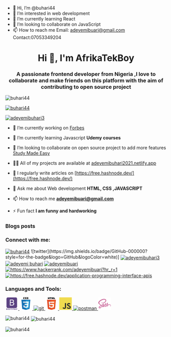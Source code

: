 - 👋 Hi, I’m @buhari44
- 👀 I’m interested in web development
- 🌱 I’m currently learning React
- 💞️ I’m looking to collaborate on JavaScript
- 📫 How to reach me 
Email: adeyemibuari@gmail.com
Contact:07053349204

<!---
buhari44/buhari44 is a ✨ special ✨ repository because its `README.md` (this file) appears on your GitHub profile.
You can click the Preview link to take a look at your changes.
--->
<h1 align="center">Hi 👋, I'm AfrikaTekBoy</h1>
<h3 align="center">A passionate frontend developer from Nigeria ,I love to collaborate and make friends on this platform with the aim of contributing to open source project</h3>

<p align="left"> <img src="https://komarev.com/ghpvc/?username=buhari44&label=Profile%20views&color=0e75b6&style=flat" alt="buhari44" /> </p>

<p align="left"> <a href="https://github.com/ryo-ma/github-profile-trophy"><img src="https://github-profile-trophy.vercel.app/?username=buhari44" alt="buhari44" /></a> </p>

<p align="left"> <a href="https://twitter.com/adeyemibuhari3" target="blank"><img src="https://img.shields.io/twitter/follow/adeyemibuhari3?logo=twitter&style=for-the-badge" alt="adeyemibuhari3" /></a> </p>

- 🔭 I’m currently working on [Forbes](https://afrikaforbes.netlify.app/)

- 🌱 I’m currently learning Javascript **Udemy courses**

- 👯 I’m looking to collaborate on open source project to add more features [Study Made Easy](https://savethenextjambites.netlify.app/)

- 👨‍💻 All of my projects are available at [adeyemibuhari2021.netlify.app](adeyemibuhari2021.netlify.app)

- 📝 I regularly write articles on [https://free.hashnode.dev/](https://free.hashnode.dev/)

- 💬 Ask me about Web development **HTML, CSS ,JAVASCRIPT**

- 📫 How to reach me **adeyemibuari@gmail.com**

- ⚡ Fun fact **I am funny and hardworking**

### Blogs posts
<!-- BLOG-POST-LIST:START -->
<!-- BLOG-POST-LIST:END -->

<h3 align="left">Connect with me:</h3>
<p align="left">
<a href="https://dev.to/buhari44" target="blank"><img align="center" src="https://cdn.jsdelivr.net/npm/simple-icons@3.0.1/icons/dev-dot-to.svg" alt="buhari44" height="30" width="40" /></a>
  ![twitter](https://img.shields.io/badge/GitHub-000000?style=for-the-badge&logo=GitHub&logoColor=white)]
<a href="https://twitter.com/adeyemibuhari3" target="blank"><img align="center" src="https://raw.githubusercontent.com/rahuldkjain/github-profile-readme-generator/neutral-icons/src/images/icons/Social/twitter.svg" alt="adeyemibuhari3" height="30" width="40" /></a>
<a href="https://linkedin.com/in/adeyemi buhari" target="blank"><img align="center" src="https://raw.githubusercontent.com/rahuldkjain/github-profile-readme-generator/neutral-icons/src/images/icons/Social/linked-in-alt.svg" alt="adeyemi buhari" height="30" width="40" /></a>
<a href="https://instagram.com/adeyemibuari" target="blank"><img align="center" src="https://raw.githubusercontent.com/rahuldkjain/github-profile-readme-generator/neutral-icons/src/images/icons/Social/instagram.svg" alt="adeyemibuari" height="30" width="40" /></a>
<a href="https://www.hackerrank.com/https://www.hackerrank.com/adeyemibuari?hr_r=1" target="blank"><img align="center" src="https://raw.githubusercontent.com/rahuldkjain/github-profile-readme-generator/neutral-icons/src/images/icons/Social/hackerrank.svg" alt="https://www.hackerrank.com/adeyemibuari?hr_r=1" height="30" width="40" /></a>
<a href="/https://free.hashnode.dev/application-programming-interface-apis" target="blank"><img align="center" src="https://raw.githubusercontent.com/rahuldkjain/github-profile-readme-generator/neutral-icons/src/images/icons/Social/rss.svg" alt="https://free.hashnode.dev/application-programming-interface-apis" height="30" width="40" /></a>
</p>

<h3 align="left">Languages and Tools:</h3>
<p align="left"> <a href="https://getbootstrap.com" target="_blank"> <img src="https://raw.githubusercontent.com/devicons/devicon/master/icons/bootstrap/bootstrap-plain-wordmark.svg" alt="bootstrap" width="40" height="40"/> </a> <a href="https://www.w3schools.com/css/" target="_blank"> <img src="https://raw.githubusercontent.com/devicons/devicon/master/icons/css3/css3-original-wordmark.svg" alt="css3" width="40" height="40"/> </a> <a href="https://git-scm.com/" target="_blank"> <img src="https://www.vectorlogo.zone/logos/git-scm/git-scm-icon.svg" alt="git" width="40" height="40"/> </a> <a href="https://www.w3.org/html/" target="_blank"> <img src="https://raw.githubusercontent.com/devicons/devicon/master/icons/html5/html5-original-wordmark.svg" alt="html5" width="40" height="40"/> </a> <a href="https://developer.mozilla.org/en-US/docs/Web/JavaScript" target="_blank"> <img src="https://raw.githubusercontent.com/devicons/devicon/master/icons/javascript/javascript-original.svg" alt="javascript" width="40" height="40"/> </a> <a href="https://postman.com" target="_blank"> <img src="https://www.vectorlogo.zone/logos/getpostman/getpostman-icon.svg" alt="postman" width="40" height="40"/> </a> <a href="https://sass-lang.com" target="_blank"> <img src="https://raw.githubusercontent.com/devicons/devicon/master/icons/sass/sass-original.svg" alt="sass" width="40" height="40"/> </a> </p>

<p><img align="left" src="https://github-readme-stats.vercel.app/api/top-langs?username=buhari44&show_icons=true&locale=en&layout=compact" alt="buhari44" /></p>

<p>&nbsp;<img align="center" src="https://github-readme-stats.vercel.app/api?username=buhari44&show_icons=true&locale=en" alt="buhari44" /></p>

<p><img align="center" src="https://github-readme-streak-stats.herokuapp.com/?user=buhari44&" alt="buhari44" /></p>
